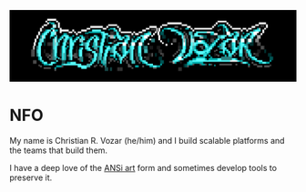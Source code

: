 ![sig by tainted and alpha king](https://raw.githubusercontent.com/christianvozar/christianvozar/master/img/ansi-sig.png "Header")

# NFO

My name is Christian R. Vozar (he/him) and I build scalable platforms and the teams that build them.

I have a deep love of the [ANSi art](https://16colo.rs) form and sometimes develop tools to preserve it.

<!--
**christianvozar/christianvozar** is a ✨ _special_ ✨ repository because its `README.md` (this file) appears on your GitHub profile.

Here are some ideas to get you started:

- 🔭 I’m currently working on ...
- 🌱 I’m currently learning ...
- 👯 I’m looking to collaborate on ...
- 🤔 I’m looking for help with ...
- 💬 Ask me about ...
- 📫 How to reach me: ...
- 😄 Pronouns: ...
- ⚡ Fun fact: ...
-->

